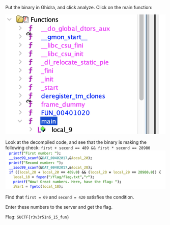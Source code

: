 Put the binary in Ghidra, and click analyze. Click on the main function:

![1.png](./screenshots/1.png)

Look at the decompiled code, and see that the binary is making the following check:
`first + second == 489 && first * second == 28980`
![2.png](./screenshots/2.png)

Find that `first = 69` and `second = 420` satisfies the condition.

Enter these numbers to the server and get the flag.

Flag: `SUCTF{r3v3r51n6_15_fun}`